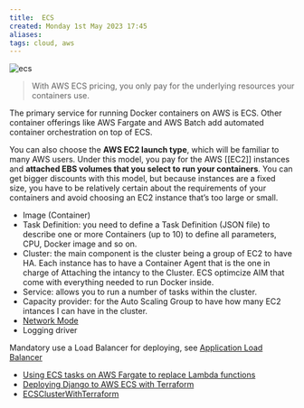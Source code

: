```yaml
---
title:  ECS
created: Monday 1st May 2023 17:45
aliases: 
tags: cloud, aws
---
```


![ecs](assets/ecs.png)


> With AWS ECS pricing, you only pay for the underlying resources your containers use.

The primary service for running Docker containers on AWS is ECS. Other container offerings like AWS Fargate and AWS Batch add automated container orchestration on top of ECS.

You can also choose the **AWS EC2 launch type**, which will be familiar to many AWS users. Under this model, you pay for the AWS [[EC2]] instances and **attached EBS volumes that you select to run your containers**. You can get bigger discounts with this model, but because instances are a fixed size, you have to be relatively certain about the requirements of your containers and avoid choosing an EC2 instance that’s too large or small.

- Image (Container)
- Task Definition: you need to define a Task Definition (JSON file) to describe one or more Containers (up to 10) to define all parameters, CPU, Docker image and so on.
- Cluster: the main component is the cluster being a group of EC2 to have HA. Each instance has to have a Container Agent that is the one in charge of Attaching the intancy to the Cluster. ECS optimcize AIM that come with everything needed to run Docker inside.
- Service: allows you to run a number of tasks within the cluster.
- Capacity provider: for the Auto Scaling Group to have how many EC2 intances I can have in the cluster.
- [Network Mode](https://docs.aws.amazon.com/AmazonECS/latest/developerguide/task-networking.html) 
- Logging driver

Mandatory use a Load Balancer for deploying, see [Application Load Balancer](https://docs.aws.amazon.com/elasticloadbalancing/latest/application/introduction.html)

- [Using ECS tasks on AWS Fargate to replace Lambda functions](https://www.gravitywell.co.uk/insights/using-ecs-tasks-on-aws-fargate-to-replace-lambda-functions/)
- [Deploying Django to AWS ECS with Terraform](https://testdriven.io/blog/deploying-django-to-ecs-with-terraform/)
- [ECSClusterWithTerraform](https://github.com/ptokito/ECSClusterWithTerraform)